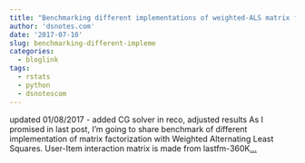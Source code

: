 ```yaml
---
title: "Benchmarking different implementations of weighted-ALS matrix factorization"
author: 'dsnotes.com'
date: '2017-07-10'
slug: benchmarking-different-impleme
categories:
  - bloglink
tags:
  - rstats
  - python
  - dsnotescom
---
```


updated 01/08/2017 - added CG solver in reco, adjusted results As I promised in last post, I’m going to share benchmark of different implementation of matrix factorization with Weighted Alternating Least Squares. User-Item interaction matrix is made from lastfm-360K[... <i class="fas fa-external-link-alt"></i>](http://dsnotes.com/post/2017-07-10-bench-wrmf/)

